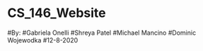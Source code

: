 # CS_146_Website
#By:
#Gabriela Onelli
#Shreya Patel
#Michael Mancino
#Dominic Wojewodka
#12-8-2020
